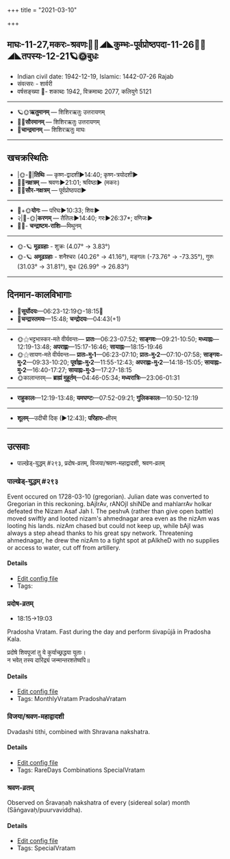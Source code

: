 +++
title = "2021-03-10"

+++
## माघः-11-27,मकरः-श्रवणः🌛🌌◢◣कुम्भः-पूर्वप्रोष्ठपदा-11-26🌌🌞◢◣तपस्यः-12-21🪐🌞बुधः
- Indian civil date: 1942-12-19, Islamic: 1442-07-26 Rajab
- संवत्सरः - शार्वरी
- वर्षसङ्ख्या 🌛- शकाब्दः 1942, विक्रमाब्दः 2077, कलियुगे 5121
___________________
- 🪐🌞**ऋतुमानम्** — शिशिरऋतुः उत्तरायणम्
- 🌌🌞**सौरमानम्** — शिशिरऋतुः उत्तरायणम्
- 🌛**चान्द्रमानम्** — शिशिरऋतुः माघः
___________________


## खचक्रस्थितिः
- |🌞-🌛|**तिथिः** — कृष्ण-द्वादशी►14:40; कृष्ण-त्रयोदशी►  
- 🌌🌛**नक्षत्रम्** — श्रवणः►21:01; श्रविष्ठा► (मकरः)  
- 🌌🌞**सौर-नक्षत्रम्** — पूर्वप्रोष्ठपदा►  
___________________
- 🌛+🌞**योगः** — परिघः►10:33; शिवः►  
- २|🌛-🌞|**करणम्** — तैतिलः►14:40; गरः►26:37*; वणिजः►  
- 🌌🌛- **चन्द्राष्टम-राशिः**—मिथुनम्  
___________________
- 🌞-🪐 **मूढग्रहाः** - शुक्रः (4.07° → 3.83°)
- 🌞-🪐 **अमूढग्रहाः** - शनैश्चरः (40.26° → 41.16°), मङ्गलः (-73.76° → -73.35°), गुरुः (31.03° → 31.81°), बुधः (26.99° → 26.83°)
___________________


## दिनमान-कालविभागाः
- 🌅**सूर्योदयः**—06:23-12:19🌞️-18:15🌇  
- 🌛**चन्द्रास्तमयः**—15:48; **चन्द्रोदयः**—04:43(+1)  
___________________
- 🌞⚝भट्टभास्कर-मते वीर्यवन्तः— **प्रातः**—06:23-07:52; **साङ्गवः**—09:21-10:50; **मध्याह्नः**—12:19-13:48; **अपराह्णः**—15:17-16:46; **सायाह्नः**—18:15-19:46  
- 🌞⚝सायण-मते वीर्यवन्तः— **प्रातः-मु॰1**—06:23-07:10; **प्रातः-मु॰2**—07:10-07:58; **साङ्गवः-मु॰2**—09:33-10:20; **पूर्वाह्णः-मु॰2**—11:55-12:43; **अपराह्णः-मु॰2**—14:18-15:05; **सायाह्नः-मु॰2**—16:40-17:27; **सायाह्नः-मु॰3**—17:27-18:15  
- 🌞कालान्तरम्— **ब्राह्मं मुहूर्तम्**—04:46-05:34; **मध्यरात्रिः**—23:06-01:31  
___________________
- **राहुकालः**—12:19-13:48; **यमघण्टः**—07:52-09:21; **गुलिककालः**—10:50-12:19  
___________________
- **शूलम्**—उदीची दिक् (►12:43); **परिहारः**–क्षीरम्  
___________________

## उत्सवाः
- पाल्खेड्-युद्धम् #२९३, प्रदोष-व्रतम्, विजया/श्रवण-महाद्वादशी, श्रवण-व्रतम्
### पाल्खेड्-युद्धम् #२९३

Event occured on 1728-03-10 (gregorian). Julian date was converted to Gregorian in this reckoning. bAjIrAv, rANOjI shiNDe and mahlarrAv holkar defeated the Nizam Asaf Jah I. The peshvA (rather than give open battle) moved swiftly and looted nizam's ahmednagar area even as the nizAm was looting his lands. nizAm chased but could not keep up, while bAjI was always a step ahead thanks to his great spy network. Threatening ahmednagar, he drew the nizAm to a tight spot at pAlkheD with no supplies or access to water, cut off from artillery.

#### Details
- [Edit config file](https://github.com/jyotisham/adyatithi/tree/master/mahApuruSha/xatra-later/gregorian/day/03/10/pAlkheD-yuddham.toml)
- Tags: 


### प्रदोष-व्रतम्
- 18:15→19:03

Pradosha Vratam. Fast during the day and perform śivapūjā in Pradosha Kala.

प्रदोषे  शिवपूजां  तु  ये  कुर्याच्छ्रद्धया  युताः।  
न  भवेत्  तस्य  दारिद्र्यं  जन्मान्तरशतेष्वपि॥  




#### Details
- [Edit config file](https://github.com/jyotisham/adyatithi/tree/master/time_focus/monthly/pradoSha/description_only/pradOSa-vratam.toml)
- Tags: MonthlyVratam PradoshaVratam


### विजया/श्रवण-महाद्वादशी

Dvadashi tithi, combined with Shravana nakshatra.

#### Details
- [Edit config file](https://github.com/jyotisham/adyatithi/tree/master/time_focus/monthly/dvAdashI/description_only/vijayA%20or%20zravaNa-mahAdvAdazI.toml)
- Tags: RareDays Combinations SpecialVratam


### श्रवण-व्रतम्

Observed on Śravaṇaḥ nakshatra of every (sidereal solar) month (Sāṅgavaḥ/puurvaviddha). 

#### Details
- [Edit config file](https://github.com/jyotisham/adyatithi/tree/master/general/sidereal_solar_month/nakshatra/00/22/zravaNa-vratam.toml)
- Tags: SpecialVratam


